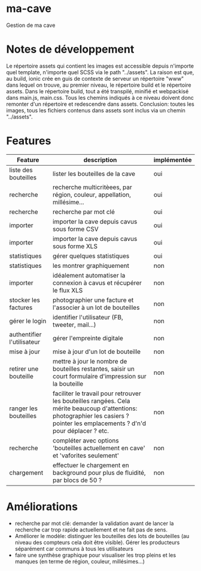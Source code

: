# ma-cave
Gestion de ma cave

# Notes de développement
Le répertoire assets qui contient les images est accessible depuis n'importe quel template, n'importe quel SCSS via le path "../assets".
La raison est que, au build, ionic crée en guis de contexte de serveur un répertoire "www" dans lequel on trouve, au premier niveau, le répertoire build et le répertoire assets.
Dans le répertoire build, tout a été transpilé, minifié et webpackisé dans main.js, main.css. Tous les chemins indiqués à ce niveau doivent donc remonter d'un répertoire et redescendre dans assets.
Conclusion: toutes les images, tous les fichiers contenus dans assets sont inclus via un chemin "../assets".

# Features

| Feature | description | implémentée |
| ------- | ----------- | ----------- |
| liste des bouteilles | lister les bouteilles de la cave | oui |
| recherche | recherche multicritèees, par région, couleur, appellation, millésime... | oui |
| recherche | recherche par mot clé | oui |
| importer | importer la cave depuis cavus sous forme CSV | oui |
| importer | importer la cave depuis cavus sous forme XLS | oui |
| statistiques | gérer quelques statistiques | oui |
| statistiques | les montrer graphiquement | non |
| importer | idéalement automatiser la connexion à cavus et récupérer le flux XLS | non |
| stocker les factures | photographier une facture et l'associer à un lot de bouteilles | non |
| gérer le login | identifier l'utilisateur (FB, tweeter, mail...) | non |
| authentifier l'utilisateur | gérer l'empreinte digitale | non |
| mise à jour| mise à jour d'un lot de bouteille | non |
| retirer une bouteille | mettre à jour le nombre de bouteilles restantes, saisir un court formulaire d'impression sur la bouteille | non |
| ranger les bouteilles | faciliter le travail pour retrouver les bouteilles rangées. Cela mérite beaucoup d'attentions: photographier les casiers ? pointer les emplacements ? d'n'd pour déplacer ? etc. | non |
|recherche|compléter avec options 'bouteilles actuellement en cave' et 'vaforites seulement' | non |
| chargement | effectuer le chargement en background pour plus de fluidité, par blocs de 50 ? | non |



# Améliorations
- recherche par mot clé: demander la validation avant de lancer la recherche car trop rapide actuellement et ne fait pas de sens.
- Améliorer le modèle: distinguer les bouteilles des lots de bouteilles (au niveau des compteurs cela doit être visible). Gérer les producteurs séparément car communs à tous les utilisateurs 
- faire une synthèse graphique pour visualiser les trop pleins et les manques (en terme de région, couleur, millésimes...)
